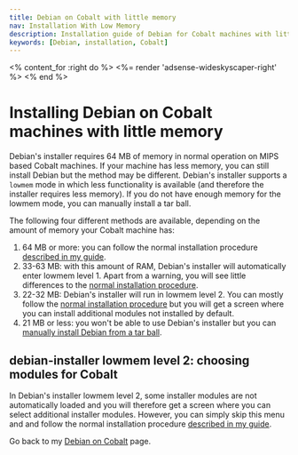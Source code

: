 ```yaml
---
title: Debian on Cobalt with little memory
nav: Installation With Low Memory
description: Installation guide of Debian for Cobalt machines with little memory
keywords: [Debian, installation, Cobalt]
---
```


<% content_for :right do %>
<%= render 'adsense-wideskyscaper-right' %>
<% end %>

<h1>Installing Debian on Cobalt machines with little memory</h1>

Debian's installer requires 64 MB of memory in normal operation on MIPS
based Cobalt machines.  If your machine has less memory, you can still
install Debian but the method may be different.  Debian's installer
supports a `lowmem` mode in which less functionality is available (and
therefore the installer requires less memory).  If you do not have enough
memory for the lowmem mode, you can manually install a tar ball.

The following four different methods are available, depending on the amount
of memory your Cobalt machine has:

<ol>

<li>64 MB or more: you can follow the normal installation procedure <a href
= "../install">described in my guide</a>.</li>

<li>33-63 MB: with this amount of RAM, Debian's installer will
automatically enter lowmem level 1.  Apart from a warning, you will see
little differences to the <a href = "../install">normal installation
procedure</a>.</li>

<li>22-32 MB: Debian's installer will run in lowmem level 2.  You can
mostly follow the <a href = "../install">normal installation procedure</a>
but you will get a screen where you can install additional modules not
installed by default.</li>

<li>21 MB or less: you won't be able to use Debian's installer but you can
<a href = "../unpack">manually install Debian from a tar ball</a>.</li>

</ol>

<h2><a id = "modules">debian-installer lowmem level 2: choosing modules for Cobalt</a></h2>

In Debian's installer lowmem level 2, some installer modules are not
automatically loaded and you will therefore get a screen where you can
select additional installer modules.  However, you can simply skip this
menu and and follow the normal installation procedure <a href =
"../install">described in my guide</a>.

Go back to my <a href = "..">Debian on Cobalt</a> page.

